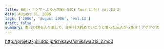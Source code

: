 ```yaml
---
title: 石川・ホンマ・ぶるんのBe-SIDE Your Life! vol.13-2
date: August 31, 2006
tags: ['2006', 'August 2006', 'vol.13']
draft: false
summary: 本当のCMも入りまして、身を引き締めていこうと誓った三人がっ集合！アゲアゲの夏を送るリスナーからも暑いメールがたくさん打ち寄せられています。もちろん本日のホンマさんのユニフォームも「はえぬき」で！（モンテディオ山形のレプリカユニです。）NAMAE
---
```


http://project-phi.ddo.jp/ishikawa/ishikawa013_2.mp3